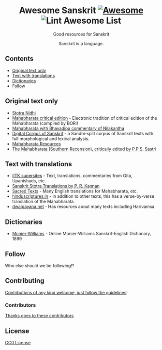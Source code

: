 <div align="center">

<!-- title -->

<!--lint ignore no-dead-urls-->
# Awesome Sanskrit [![Awesome](https://awesome.re/badge.svg)](https://awesome.re) ![Lint Awesome List](https://github.com/epicfaace/awesome-sanskrit/workflows/Lint%20Awesome%20List/badge.svg)

<!-- subtitle -->

Good resources for Sanskrit

<!-- image -->

<!-- <a href="" target="_blank" rel="noopener noreferrer">
  <img src="" />
</a> -->

<!-- description -->

Sanskrit is a language.

</div>

<!-- TOC -->

## Contents

- [Original text only](#featured-new-releases)
- [Text with translations](#section-1)
- [Dictionaries](#dictionaries)
- [Follow](#follow)

<!-- CONTENT -->

## Original text only

- [Stotra Nidhi](https://stotranidhi.com/en/stotras-list-english/)
- [Mahabharata critical edition](https://bombay.indology.info/mahabharata/welcome.html) - Electronic tradition of critical edition of the Mahabharata (compiled by BORI)
- [Mahabharata with Bhavadipa commentary of Nilakantha](https://archive.org/details/mahAbhArata-Bhavadipa-Nilakantha/9000/page/n7/mode/2up)
- [Digital Corpus of Sanskrit](http://www.sanskrit-linguistics.org/dcs/index.php) - a Sandhi-split corpus of Sanskrit texts with full morphological and lexical analysis.
- [Mahabharata Resources](http://www.mahabharata-resources.org/)
- [The Mahabharata (Southern Recension), critically edited by P.P.S. Sastri](https://archive.org/details/mahAbhArata-southern-critical-PPS-shAstri/ppssastri-01-adiparva-part1/page/n159/mode/2up)

## Text with translations

- [IITK supersites](https://www.heritage.iitk.ac.in/) - Text, translations, commentaries from Gita, Upanishads, etc.
- [Sanskrit Stotra Translations by P. R. Kannan](https://sanskritdocuments.org/sites/prkannan/)
- [Sacred Texts](https://www.sacred-texts.com/hin/m01/m01002.htm) - Many English translations for Mahabharata, etc.
- [hinduscriptures.in](https://www.hinduscriptures.in/scriptures/itihaas/mahabharat/text-with-translation/vol-i/chapter-01/topic-1) - In addition to other texts, this has a verse-by-verse translation of the Mahabharata.
- [dwaipayana.net](http://www.dvaipayana.net/) - Has resources about many texts including Harivamsa.

## Dictionaries
- [Monier-Williams](https://www.sanskrit-lexicon.uni-koeln.de/scans/MWScan/2020/web/webtc/indexcaller.php) - Online Monier-Williams Sanskrit-English Dictionary, 1899

<!-- END CONTENT -->

## Follow

<!-- list people worth following on social sites (twitter, linkedin, github, youtube etc.) -->

Who else should we be following!?

## Contributing

[Contributions of any kind welcome, just follow the guidelines](contributing.md)!

### Contributors

[Thanks goes to these contributors](https://github.com/epicfaace/awesome-sanskrit/graphs/contributors)

## License

[CC0 License](license)
